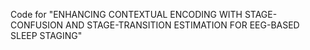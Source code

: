 Code for "ENHANCING CONTEXTUAL ENCODING WITH STAGE-CONFUSION AND STAGE-TRANSITION ESTIMATION FOR EEG-BASED SLEEP STAGING"
